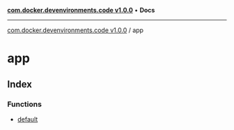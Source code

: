 [**com.docker.devenvironments.code v1.0.0**](../README.md) • **Docs**

***

[com.docker.devenvironments.code v1.0.0](../README.md) / app

# app

## Index

### Functions

- [default](functions/default.md)
